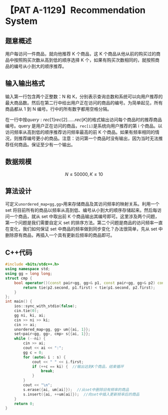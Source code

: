 # 【PAT A-1129】Recommendation System

## 题意概述

用户每访问一件商品，就向他推荐 K 个商品，这 K 个商品从他从前的购买过的商品中按照购买次数从高到低的顺序选择 K 个，如果有购买次数相同的，就按照商品的编号从小到大的顺序推荐。

## 输入输出格式

输入第一行包含两个正整数：N 和 K，分别表示查询总数和系统可以向用户推荐的最大商品数。然后在第二行中给出用户正在访问的商品的编号。为简单起见，所有商品都从 1 到 N 编号。行中的所有数字都用空格分隔。

在一行中按$query: rec[1] rec[2] …… rec[K]$的格式输出访问每个商品时的推荐商品编号。query 是用户正在访问的商品，`rec[i]`是系统向用户推荐的第 i 个商品。以访问频率从高到低的顺序推荐访问频率最高的前 K 个商品。如果有频率相同的情况，则推荐编号更小的商品。注意：访问第一个商品时没有输出，因为当时无法推荐任何商品。保证至少有一个输出。

## 数据规模

$$N\le 50000,K\le 10$$

## 算法设计

可定义`unordered_map<gg,gg>`用来存储商品及其访问频率的映射关系。利用一个 set 将目前所有的商品以频率从高到低、编号从小到大的顺序存储起来。然后每访问一个商品，就从 set 中取出前 K 个商品输出其编号即可。这里涉及两个问题，第一个问题是我们需要自定义 set 的排序方法。第二个问题是商品的访问频率一直在变化，我们如何保证 set 中商品的频率做到同步变化？办法很简单，先从 set 中删除原有商品，再插入一个具有更新后频率的商品即可。

## C++代码

```cpp
#include <bits/stdc++.h>
using namespace std;
using gg = long long;
struct cmp {
    bool operator()(const pair<gg, gg>& p1, const pair<gg, gg>& p2) const {
        return tie(p2.second, p1.first) < tie(p1.second, p2.first);
    }
};
int main() {
    ios::sync_with_stdio(false);
    cin.tie(0);
    gg ni, ki, ai;
    cin >> ni >> ki;
    cin >> ai;
    unordered_map<gg, gg> um{{ai, 1}};
    set<pair<gg, gg>, cmp> s{{ai, 1}};
    while (--ni) {
        cin >> ai;
        cout << ai << ":";
        gg c = 0;
        for (auto& i : s) {
            cout << " " << i.first;
            if (++c == ki) {  //输出达到K个商品，结束循环
                break;
            }
        }
        cout << "\n";
        s.erase({ai, um[ai]});  //从set中删除旧有频率的商品
        s.insert({ai, ++um[ai]});  //向set中插入更新频率后的商品
    }
    return 0;
}
```
